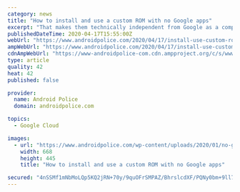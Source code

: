 ```yaml
---
category: news
title: "How to install and use a custom ROM with no Google apps"
excerpt: "That makes them technically independent from Google as a company, but you're still using software at least in part created and directed by Google. My preferred cloud storage is Microsoft OneDrive, but strangely enough, this is the only app that straight out refuses to work on my microG build. It immediately crashes upon startup, even after ..."
publishedDateTime: 2020-04-17T15:55:00Z
webUrl: "https://www.androidpolice.com/2020/04/17/install-use-custom-rom-no-google-apps/"
ampWebUrl: "https://www.androidpolice.com/2020/04/17/install-use-custom-rom-no-google-apps/?amp"
cdnAmpWebUrl: "https://www-androidpolice-com.cdn.ampproject.org/c/s/www.androidpolice.com/2020/04/17/install-use-custom-rom-no-google-apps/?amp"
type: article
quality: 42
heat: 42
published: false

provider:
  name: Android Police
  domain: androidpolice.com

topics:
  - Google Cloud

images:
  - url: "https://www.androidpolice.com/wp-content/uploads/2020/01/no-google-hero-668x445.jpg"
    width: 668
    height: 445
    title: "How to install and use a custom ROM with no Google apps"

secured: "4nSSMf1mNbMoLQp5KQ2jRN+70y/9quOFrSMPAZ/BhrslcdXF/PQNy0bm+9ll7bTrs/z0MZzOK+4tXIg9NTVjMSpSnsUK8I/wZwhdSxR+0QgyNw/hN/3Xg5qQDanIQ3y53+cA9xJeqK9C8s0d/mTEdgtNYhxylDfs1CZkIdMAusTUqbChkSD6bBs+tBo37B5S64/y6eeXlVHd5aseTkOnWR9VlSYjc4F1IiPV6p22pCRI+LfGbxqwhUI0DZ9vX58x9mt63vw/rxuzim0InR9myQ8LGOXob0HcggkmbIiDJPJ9iZvkPmnzPpqTNvmCZMpTBfyE1S2CvUTCEbaPVlIdgP4wfBQXTh/XTGLAYzH69pusMqlWWowUG3wW8/JPlLcTAtfQgPPjvlFTv9XmIxQ4F/jEcZ52J8xGVxNuemJs3JgPGgLvrBCZ1IFzjNVhW7KU9DCwyq5WiuI3cBhDjced5X35VbkWEirYvcIK8Jkfp2I=;ZcLD0F/4n8t147+I26W9fA=="
---
```


